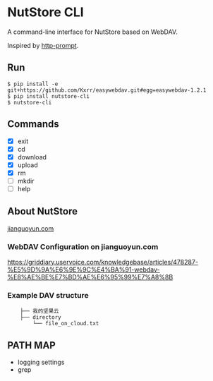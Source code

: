 # NutStore CLI

A command-line interface for NutStore based on WebDAV.

Inspired by [http-prompt](https://github.com/eliangcs/http-prompt).

## Run

```
$ pip install -e git+https://github.com/Kxrr/easywebdav.git#egg=easywebdav-1.2.1
$ pip install nutstore-cli
$ nutstore-cli
```

## Commands

- [x] exit
- [x] cd
- [x] download
- [x] upload
- [x] rm
- [ ] mkdir
- [ ] help

## About NutStore

[jianguoyun.com](https://www.jianguoyun.com/)

### WebDAV Configuration on jianguoyun.com

https://griddiary.uservoice.com/knowledgebase/articles/478287-%E5%9D%9A%E6%9E%9C%E4%BA%91-webdav-%E8%AE%BE%E7%BD%AE%E6%95%99%E7%A8%8B


### Example DAV structure

```
    ├── 我的坚果云
    ├── directory
        └── file_on_cloud.txt
```


## PATH MAP

- logging settings
- grep

